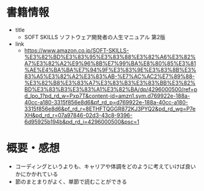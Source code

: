 # 書籍情報
- title
    - SOFT SKILLS ソフトウェア開発者の人生マニュアル 第2版
- link
    - https://www.amazon.co.jp/SOFT-SKILLS-%E3%82%BD%E3%83%95%E3%83%88%E3%82%A6%E3%82%A7%E3%82%A2%E9%96%8B%E7%99%BA%E8%80%85%E3%81%AE%E4%BA%BA%E7%94%9F%E3%83%9E%E3%83%8B%E3%83%A5%E3%82%A2%E3%83%AB-%E7%AC%AC2%E7%89%88-%E3%82%B8%E3%83%A7%E3%83%B3%E3%83%BB%E3%82%BD%E3%83%B3%E3%83%A1%E3%82%BA/dp/4296000500/ref=pd_lpo_1?pd_rd_w=Pxp7T&content-id=amzn1.sym.d769922e-188a-40cc-a180-3315f856e8d6&pf_rd_p=d769922e-188a-40cc-a180-3315f856e8d6&pf_rd_r=8ETHFTQGGR872KJ3PYQ2&pd_rd_wg=P7eXH&pd_rd_r=07a97846-02d3-43c8-9396-6d95925b194b&pd_rd_i=4296000500&psc=1

# 概要・感想
- コーディングというよりも、キャリアや体調をどのように考えていけば良いかにかかれている
- 節のまとまりがよく、単節で読むことができる
